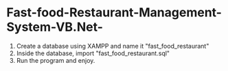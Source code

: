 # Fast-food-Restaurant-Management-System-VB.Net-

1. Create a database using XAMPP and name it "fast_food_restaurant"
2. Inside the database, import "fast_food_restaurant.sql"
3. Run the program and enjoy.
